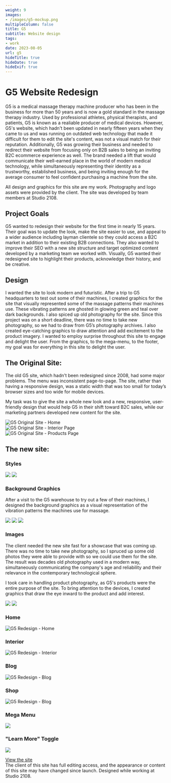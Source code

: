 ```yaml
---
weight: 9
images:
- /images/g5-mockup.png
multipleColumn: false
title: G5
subtitle: Website design
tags:
- work
date: 2023-08-05
url: g5
hideTitle: true
hideDate: true
hideExif: true
---
```


# G5 Website Redesign

G5 is a medical massage therapy machine producer who has been in the business for more than 50 years and is now a gold standard in the massage therapy industry. Used by professional athletes, physical therapists, and patients, G5 is known as a realiable producer of medical devices. However, G5's website, which hadn't been updated in nearly fifteen years when they came to us and was running on outdated web technology that made it difficult for them to edit the site's content, was not a visual match for their reputation. Additionally, G5 was growing their business and needed to redirect their website from focusing only on B2B sales to being an inviting B2C ecommerce experience as well. The brand needed a lift that would communicate their well-earned place in the world of modern medical technology, while simultaneously representing their identity as a trustworthy, established business, and being inviting enough for the average consumer to feel confident purchasing a machine from the site.

All design and graphics for this site are my work. Photography and logo assets were provided by the client. The site was developed by team members at Studio 2108.

## Project Goals
G5 wanted to redesign their website for the first time in nearly 15 years. Their goal was to update the look, make the site easier to use, and appeal to a wider audience including layman clientele so they could access a B2C market in addition to their existing B2B connections. They also wanted to improve their SEO with a new site structure and target optimized content developed by a marketing team we worked with. Visually, G5 wanted their redesigned site to highlight their products, acknowledge their history, and be creative.

## Design
I wanted the site to look modern and futuristic. After a trip to G5 headquarters to test out some of their machines, I created graphics for the site that visually represented some of the massage patterns their machines use. These vibrating patterns are ghosted in glowing green and teal over dark backgrounds. I also spiced up old photography for the site. Since this project was on a short deadline, there was no time to take new photography, so we had to draw from G5’s photography archives. I also created eye-catching graphics to draw attention and add excitement to the product imagery. I wanted to employ surprise throughout this site to engage and delight the user. From the graphics, to the mega-menu,  to the footer, my goal was for everything in this site to delight the user.

## The Original Site:
The old G5 site, which hadn’t been redesigned since 2008, had some major problems. The menu was inconsistent page-to-page. The site, rather than having a responsive design, was a static width that was too small for today’s browser sizes and too wide for mobile devices.

My task was to give the site a whole new look and a new, responsive, user-friendly design that would help G5 in their shift toward B2C sales, while our marketing partners developed new content for the site.

<div class="scroll-box"><img src="/images/g5/old/G5-Home.png" alt="G5 Original Site - Home"/></div>
<div class="scroll-box"><img src="/images/g5/old/G5-PhysicalTherapy.png" alt="G5 Original Site - Interior Page"/></div>
<div class="scroll-box"><img src="/images/g5/old/G5-Products.png" alt="G5 Original Site - Products Page"/></div>

## The new site:

### Styles
![](/images/g5/colors.png)
![](/images/g5/fonts.png)

### Background Graphics

After a visit to the G5 warehouse to try out a few of their machines, I designed the background graphics as a visual representation of the vibration patterns the machines use for massage.

![](/images/g5/assets/G5-Pattern.png)
![](/images/g5/assets/G5-Vibe-Lines.png)
![](/images/g5/assets/G5-pattern2.png)

### Images

The client needed the new site fast for a showcase that was coming up. There was no time to take new photography, so I spruced up some old photos they were able to provide with so we could use them for the site. The result was decades old photography used in a modern way, simultaneously communicating the company's age and reliability and their relevance in the contemporary technological sphere. 

I took care in handling product photography, as G5's products were the entire purpose of the site. To bring attention to the devices, I created graphics that draw the eye inward to the product and add interest.

![](/images/g5/assets/G5-HeroImage.png)
![](/images/g5/assets/G5-Neocussor.png)

### Home
<div class="scroll-box"><img src="/images/g5/G5-Home.png" alt="G5 Redesign - Home"/></div>

### Interior
<div class="scroll-box"><img src="/images/g5/G5-Interior.png" alt="G5 Redesign - Interior"/></div>

### Blog
<div class="scroll-box"><img src="/images/g5/G5-Blog.png" alt="G5 Redesign - Blog"/></div>

### Shop
<div class="scroll-box"><img src="/images/g5/G5-Shop.png" alt="G5 Redesign - Blog"/></div>


### Mega Menu
![](/images/g5/G5-Header.png)

### "Learn More" Toggle
![](/images/g5/assets/G5-Popup.png)


<div class="button"><a href="https://www.g5.com" target="_blank">View the site</a></div>

<div class="small-text">The client of this site has full editing access, and the appearance or content of this site may have changed since launch. Designed while working at Studio 2108.</div>